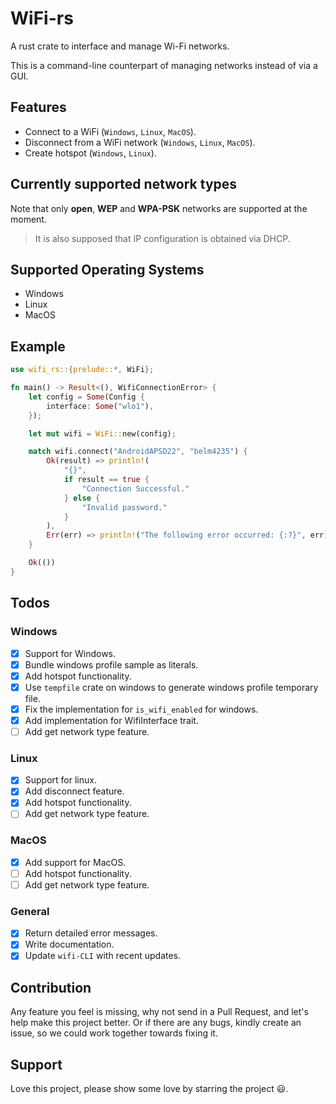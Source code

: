 # WiFi-rs

A rust crate to interface and manage Wi-Fi networks.

This is a command-line counterpart of managing networks instead of via a GUI.

## Features

- Connect to a WiFi (`Windows`, `Linux`, `MacOS`).
- Disconnect from a WiFi network (`Windows`, `Linux`, `MacOS`).
- Create hotspot (`Windows`, `Linux`).

## Currently supported network types

Note that only **open**, **WEP** and **WPA-PSK** networks are supported at the moment.

> It is also supposed that IP configuration is obtained via DHCP.

## Supported Operating Systems

- Windows
- Linux
- MacOS

## Example

```Rust
use wifi_rs::{prelude::*, WiFi};

fn main() -> Result<(), WifiConnectionError> {
    let config = Some(Config {
        interface: Some("wlo1"),
    });

    let mut wifi = WiFi::new(config);

    match wifi.connect("AndroidAPSD22", "belm4235") {
        Ok(result) => println!(
            "{}",
            if result == true {
                "Connection Successful."
            } else {
                "Invalid password."
            }
        ),
        Err(err) => println!("The following error occurred: {:?}", err),
    }

    Ok(())
}
```

## Todos

### Windows

- [x] Support for Windows.
- [x] Bundle windows profile sample as literals.
- [x] Add hotspot functionality.
- [x] Use `tempfile` crate on windows to generate windows profile temporary file.
- [x] Fix the implementation for `is_wifi_enabled` for windows.
- [x] Add implementation for WifiInterface trait.
- [ ] Add get network type feature.

### Linux

- [x] Support for linux.
- [x] Add disconnect feature.
- [x] Add hotspot functionality.
- [ ] Add get network type feature.

### MacOS

- [x] Add support for MacOS.
- [ ] Add hotspot functionality.
- [ ] Add get network type feature.

### General

- [x] Return detailed error messages.
- [x] Write documentation.
- [x] Update `wifi-CLI` with recent updates.

## Contribution

Any feature you feel is missing, why not send in a Pull Request, and let's help make this project better. Or if there are any bugs, kindly create an issue, so we could work together towards fixing it.

## Support

Love this project, please show some love by starring the project 😃.

